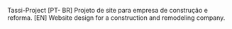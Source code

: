 Tassi-Project
[PT- BR] Projeto de site para empresa de construção e reforma. [EN] Website design for a construction and remodeling company.
